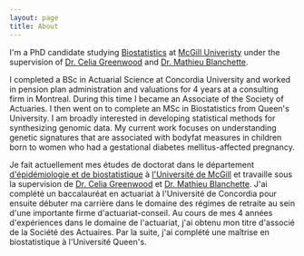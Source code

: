 ```yaml
---
layout: page
title: About
---
```


<!--# Contents
{:.no_toc}

* Will be replaced with the ToC, excluding the "Contents" header
{:toc}-->

<p class="message">
I'm a PhD candidate studying <a href="http://www.mcgill.ca/epi-biostat-occh/" target="_blank">Biostatistics</a> at <a href="http://mcgill.ca" target="_blank">McGill Univeristy</a> under the supervision of <a href="http://www.mcgill.ca/statisticalgenetics/" target="_blank">Dr. Celia Greenwood</a> and <a href="http://en.wikipedia.org/wiki/Mathieu_Blanchette_%28computational_biologist%29" target="_blank">Dr. Mathieu Blanchette</a>.  

I completed a BSc in Actuarial Science at Concordia University and worked in pension plan administration and valuations for 4 years at a consulting firm in Montreal. During this time I became an Associate of the Society of Actuaries. I then went on to complete an MSc in Biostatistics from Queen's University. I am broadly interested in developing statistical methods for synthesizing genomic data. My current work focuses on understanding genetic signatures that are associated with bodyfat measures in children born to women who had a gestational diabetes mellitus-affected pregnancy.
</p>



<p class="message">
Je fait actuellement mes &eacute;tudes de doctorat dans le d&eacute;partement <a href="http://www.mcgill.ca/epi-biostat-occh/" target="_blank">d'&eacute;pid&eacute;miologie et de biostatistique</a>  &agrave; <a href="http://mcgill.ca" target="_blank">l'Universit&eacute; de McGill</a> et travaille sous la supervision de <a href="http://www.mcgill.ca/statisticalgenetics/" target="_blank">Dr. Celia Greenwood</a> et <a href="http://en.wikipedia.org/wiki/Mathieu_Blanchette_%28computational_biologist%29" target="_blank">Dr. Mathieu Blanchette</a>. J'ai compl&eacute;t&eacute; un baccalaur&eacute;at en actuariat &agrave; l'Universit&eacute; de Concordia pour ensuite d&eacute;buter ma carri&egrave;re dans le domaine des r&eacute;gimes de retraite au sein d'une importante firme d'actuariat-conseil. Au cours de mes 4 ann&eacute;es d'exp&eacute;riences dans le domaine de l'actuariat, j'ai obtenu mon titre d'associ&eacute; de la Soci&eacute;t&eacute; des Actuaires. Par la suite, j'ai compl&eacute;t&eacute; une ma&icirc;trise en biostatistique &agrave; l'Universit&eacute; Queen's.
</p>

<!--<p class="message">
  Hey there! This page is included as an example. Feel free to customize it for your own use upon downloading. Carry on!
</p>

In the novel, *The Strange Case of Dr. Jeykll and Mr. Hyde*, Mr. Poole is Dr. Jekyll's virtuous and loyal butler. Similarly, Poole is an upstanding and effective butler that helps you build Jekyll themes. It's made by [@mdo](https://twitter.com/mdo).

There are currently two themes built on Poole:

* [Hyde](http://hyde.getpoole.com)
* [Lanyon](http://lanyon.getpoole.com)

Learn more and contribute on [GitHub](https://github.com/poole).

## Setup

Some fun facts about the setup of this project include:

* Built for [Jekyll](http://jekyllrb.com)
* Developed on GitHub and hosted for free on [GitHub Pages](https://pages.github.com)
* Coded with [Sublime Text 2](http://sublimetext.com), an amazing code editor
* Designed and developed while listening to music like [Blood Bros Trilogy](https://soundcloud.com/maddecent/sets/blood-bros-series)

Have questions or suggestions? Feel free to [open an issue on GitHub](https://github.com/poole/issues/new) or [ask me on Twitter](https://twitter.com/mdo).

Thanks for reading!
-->
